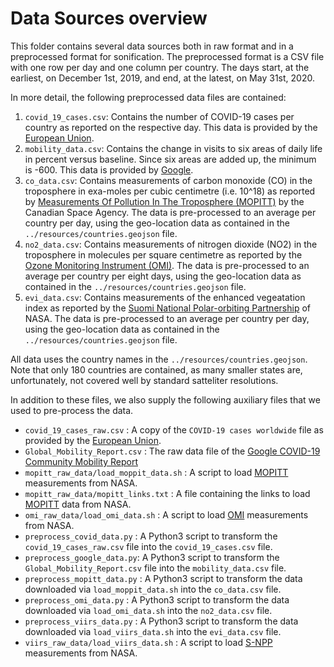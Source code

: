 # Data Sources overview

This folder contains several data sources both in raw format and in a
preprocessed format for sonification. The preprocessed format is a CSV file
with one row per day and one column per country. The days start, at the
earliest, on December 1st, 2019, and end, at the latest, on May 31st, 2020.

In more detail, the following preprocessed data files are contained:

1. `covid_19_cases.csv`: Contains the number of COVID-19 cases per country
    as reported on the respective day. This data is provided by the
    [European Union][1].
2. `mobility_data.csv`: Contains the change in visits to six areas of
    daily life in percent versus baseline. Since six areas are added up,
    the minimum is -600. This data is provided by [Google][2].
3. `co_data.csv`: Contains measurements of carbon monoxide (CO) in the
    troposphere in exa-moles per cubic centimetre (i.e. 10^18) as reported by
    [Measurements Of Pollution In The Troposphere (MOPITT)][3] by the Canadian
    Space Agency. The data is pre-processed to an average per country per day,
    using the geo-location data as contained in the
    `../resources/countries.geojson` file.
4. `no2_data.csv`: Contains measurements of nitrogen dioxide (NO2) in the
    troposphere in molecules per square centimetre as reported by the
    [Ozone Monitoring Instrument (OMI)][4].  The data is pre-processed to
    an average per country per eight days, using the geo-location data as
    contained in the `../resources/countries.geojson` file.
5. `evi_data.csv`: Contains measurements of the enhanced vegeatation index
    as reported by the [Suomi National Polar-orbiting Partnership][5] of
    NASA. The data is pre-processed to an average per country per day, using
    the geo-location data as contained in the `../resources/countries.geojson`
    file.

All data uses the country names in the `../resources/countries.geojson`. Note
that only 180 countries are contained, as many smaller states are,
unfortunately, not covered well by standard satteliter resolutions.

In addition to these files, we also supply the following auxiliary files that
we used to pre-process the data.

* `covid_19_cases_raw.csv` : A copy of the `COVID-19 cases worldwide` file
    as provided by the [European Union][1].
* `Global_Mobility_Report.csv` : The raw data file of the
    [Google COVID-19 Community Mobility Report][2]
* `mopitt_raw_data/load_moppit_data.sh` : A script to load [MOPITT][3]
    measurements from NASA.
* `mopitt_raw_data/mopitt_links.txt` : A file containing the links to
    load [MOPITT][3] data from NASA.
* `omi_raw_data/load_omi_data.sh` : A script to load [OMI][4] measurements
    from NASA.
* `preprocess_covid_data.py` : A Python3 script to transform the
    `covid_19_cases_raw.csv` file into the `covid_19_cases.csv` file.
* `preprocess_google_data.py`: A Python3 script to transform the
    `Global_Mobility_Report.csv` file into the `mobility_data.csv` file.
* `preprocess_mopitt_data.py` : A Python3 script to transform the
    data downloaded via `load_moppit_data.sh` into the `co_data.csv` file.
* `preprocess_omi_data.py` : A Python3 script to transform the
    data downloaded via `load_omi_data.sh` into the `no2_data.csv` file.
* `preprocess_viirs_data.py` : A Python3 script to transform the
    data downloaded via `load_viirs_data.sh` into the `evi_data.csv` file.
* `viirs_raw_data/load_viirs_data.sh` : A script to load [S-NPP][5] measurements
    from NASA.

[1]:https://data.europa.eu/euodp/en/data/dataset/covid-19-coronavirus-data "Covid 19 data page by the European Union."
[2]:https://www.google.com/covid19/mobility/ "COVID-19 Community Mobility Reports."
[3]:https://www2.acom.ucar.edu/mopitt "MOPITT page."
[4]:https://aura.gsfc.nasa.gov/omi.html "OMI page."
[5]:https://www.nasa.gov/mission_pages/NPP/main/index.html "S-NPP page"
